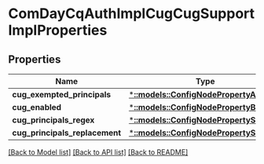 # ComDayCqAuthImplCugCugSupportImplProperties

## Properties
Name | Type | Description | Notes
------------ | ------------- | ------------- | -------------
**cug_exempted_principals** | [***::models::ConfigNodePropertyArray**](configNodePropertyArray.md) |  | [optional] 
**cug_enabled** | [***::models::ConfigNodePropertyBoolean**](configNodePropertyBoolean.md) |  | [optional] 
**cug_principals_regex** | [***::models::ConfigNodePropertyString**](configNodePropertyString.md) |  | [optional] 
**cug_principals_replacement** | [***::models::ConfigNodePropertyString**](configNodePropertyString.md) |  | [optional] 

[[Back to Model list]](../README.md#documentation-for-models) [[Back to API list]](../README.md#documentation-for-api-endpoints) [[Back to README]](../README.md)


